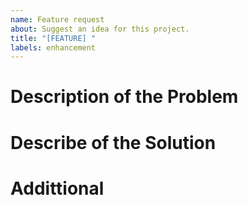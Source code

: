 ```yaml
---
name: Feature request
about: Suggest an idea for this project.
title: "[FEATURE] "
labels: enhancement
---
```


# Description of the Problem

<!-- A clear and concise description of what the problem is. For example: "It's annoying when [...]" -->

# Describe of the Solution

<!-- A clear and concise description of your solution and what you want to happen. -->

# Addittional

<!-- # Considered Alternatives  -->
<!-- A list of any alternative solutions or features you've considered. What makes your solution to the problem the best?  -->

<!-- # Additional context -->
<!-- Add any other context or screenshots about the feature request here. -->
